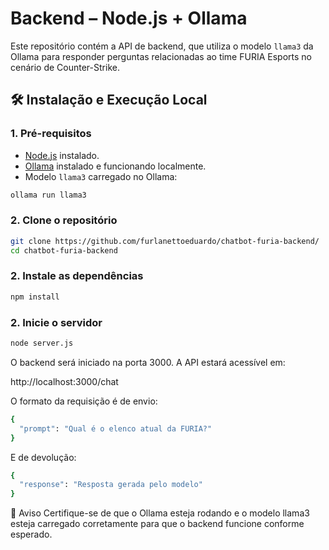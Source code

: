 # Backend – Node.js + Ollama

Este repositório contém a API de backend, que utiliza o modelo `llama3` da Ollama para responder perguntas relacionadas ao time FURIA Esports no cenário de Counter-Strike.

## 🛠️ Instalação e Execução Local

### 1. **Pré-requisitos**
- [Node.js](https://nodejs.org/) instalado.
- [Ollama](https://ollama.com/download) instalado e funcionando localmente.
- Modelo `llama3` carregado no Ollama:

```bash
ollama run llama3
```

### 2. **Clone o repositório**

```bash
git clone https://github.com/furlanettoeduardo/chatbot-furia-backend/
cd chatbot-furia-backend
```

### 2. **Instale as dependências**

```bash
npm install
```

### 2. **Inicie o servidor**

```bash
node server.js
```

O backend será iniciado na porta 3000. A API estará acessível em:

http://localhost:3000/chat

O formato da requisição é de envio:

```bash
{
  "prompt": "Qual é o elenco atual da FURIA?"
}
```

E de devolução:

```bash
{
  "response": "Resposta gerada pelo modelo"
}
```
🚨 Aviso
Certifique-se de que o Ollama esteja rodando e o modelo llama3 esteja carregado corretamente para que o backend funcione conforme esperado.
